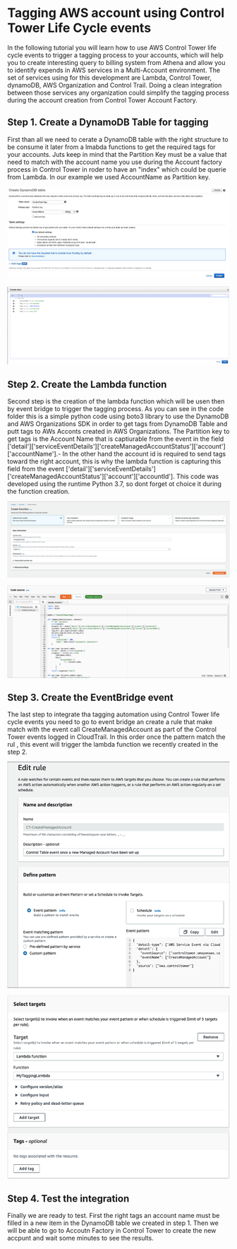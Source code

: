 # Tagging AWS account using Control Tower Life Cycle events

In the following tutorial you will learn how to use AWS Control Tower life cycle events to trigger a tagging process to your accounts, which will help you to create interesting query to billing system from Athena and allow you to identify expends in AWS services in a Multi-Account environment. The set of services using for this development are Lambda, Control Tower, dynamoDB, AWS Organization and Control Trail. Doing a clean integration between those services any organization could simplify the tagging process during the account creation from Control Tower Account Factory.

## Step 1. Create a DynamoDB Table for tagging

First than all we need to cerate a DynamoDB table with the right structure to be consume it later from a lmabda functions to get the required tags for your accounts. Juts keep in mind that the Partition Key must be a value that need to match with the account name you use during the Account factory process in Control Tower in roder to have an "index"  which could be querie from Lambda. In our example we used AccountName as Partition key.

![DynamoDB1](https://github.com/leosolano/ControlTowerTagging/blob/main/images/CreateTable.png)

![DynamoDB2](https://github.com/leosolano/ControlTowerTagging/blob/main/images/CreateItem.png)

## Step 2. Create the Lambda function

Second step is the creation of the lambda function which will be usen then by event bridge to trigger the tagging process. As you can see in the code folder this is a simple python code using boto3 library to use the DynamoDB and AWS Organizations SDK in order to get tags from DynamoDB Table and putt tags to AWs Acconts created in AWS Organizations. The Partition key to get tags is the Account Name that is captiurable from the event in the field ['detail']['serviceEventDetails']['createManagedAccountStatus']['account']['accountName'].- In the other hand the account id is required to send tags toward the right account, this is why the lambda function is capturing this field from the event ['detail']['serviceEventDetails']['createManagedAccountStatus']['account']['accountId']. This code was developed using the runtime Python 3.7, so dont forget ot choice it during the function creation. 

![Lambda1](https://github.com/leosolano/ControlTowerTagging/blob/main/images/CreateLambda.png)

![Lambda2](https://github.com/leosolano/ControlTowerTagging/blob/main/images/PastetheCode.png)

## Step 3. Create the EventBridge event

The last step to integrate tha tagging automation using Control Tower life cycle events you need to go to event bridge an create a rule that make match with the event call CreateManagedAccount as part of the Control Tower events  logged in CloudTrail. In this order once the pattern match the rul , this event will trigger the lambda function we recently created in the step 2. 

![Event1](https://github.com/leosolano/ControlTowerTagging/blob/main/images/CreateRule.png)

![Event2](https://github.com/leosolano/ControlTowerTagging/blob/main/images/TriggerLambda.png)

## Step 4. Test the integration

Finally we are ready to test. First the right tags an account name must be filled in a new item in the DynamoDB table we created in step 1. Then we will be able to go to Accoutn Factory in Control Tower to create the new accpunt and wait some minutes to see the results. 

